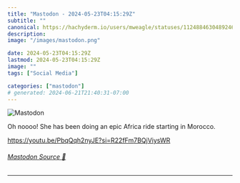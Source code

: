 ```yaml
---
title: "Mastodon - 2024-05-23T04:15:29Z"
subtitle: ""
canonical: https://hachyderm.io/users/mweagle/statuses/112488463048924657
description:
image: "/images/mastodon.png"

date: 2024-05-23T04:15:29Z
lastmod: 2024-05-23T04:15:29Z
image: ""
tags: ["Social Media"]

categories: ["mastodon"]
# generated: 2024-06-21T21:40:31-07:00
---
```

![Mastodon](/images/mastodon.png)

<p>Oh noooo! She has been doing an epic Africa ride starting in Morocco. </p><p><a href="https://youtu.be/PbqQqh2nyJE?si=R22fFm7BQjViysWR" target="_blank" rel="nofollow noopener noreferrer" translate="no"><span class="invisible">https://</span><span class="ellipsis">youtu.be/PbqQqh2nyJE?si=R22fFm</span><span class="invisible">7BQjViysWR</span></a></p>


###### [Mastodon Source 🐘](https://hachyderm.io/@mweagle/112488463048924657)

___
